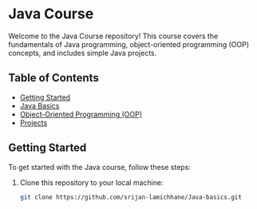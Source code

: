 # Java Course

Welcome to the Java Course repository! This course covers the fundamentals of Java programming, object-oriented programming (OOP) concepts, and includes simple Java projects.

## Table of Contents

- [Getting Started](#getting-started)
- [Java Basics](#java-basics)
- [Object-Oriented Programming (OOP)](#object-oriented-programming-oop)
- [Projects](#projects)

## Getting Started

To get started with the Java course, follow these steps:

1. Clone this repository to your local machine:

   ```bash
   git clone https://github.com/srijan-lamichhane/Java-basics.git
